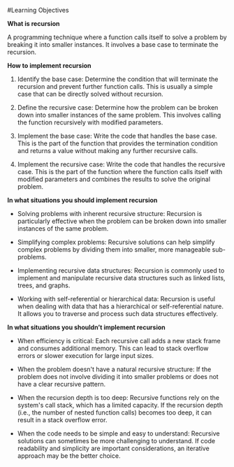 #Learning Objectives

**What is recursion**

A programming technique where a function calls itself to solve a problem by breaking it into smaller instances.
It involves a base case to terminate the recursion.


**How to implement recursion**

1. Identify the base case: Determine the condition that will terminate the recursion and prevent further function calls.
This is usually a simple case that can be directly solved without recursion.

2. Define the recursive case: Determine how the problem can be broken down into smaller instances of the same problem.
This involves calling the function recursively with modified parameters.

3. Implement the base case: Write the code that handles the base case.
This is the part of the function that provides the termination condition and returns a value without making any further recursive calls.

4. Implement the recursive case: Write the code that handles the recursive case.
This is the part of the function where the function calls itself with modified parameters and combines the results to solve the original problem.


**In what situations you should implement recursion**

- Solving problems with inherent recursive structure: Recursion is particularly effective when the problem can be broken down into smaller instances of the same problem.

- Simplifying complex problems: Recursive solutions can help simplify complex problems by dividing them into smaller, more manageable sub-problems.

- Implementing recursive data structures: Recursion is commonly used to implement and manipulate recursive data structures such as linked lists, trees, and graphs.

- Working with self-referential or hierarchical data: Recursion is useful when dealing with data that has a hierarchical or self-referential nature. It allows you to traverse and process such data structures effectively.


**In what situations you shouldn’t implement recursion**

- When efficiency is critical: Each recursive call adds a new stack frame and consumes additional memory.
This can lead to stack overflow errors or slower execution for large input sizes.

- When the problem doesn't have a natural recursive structure: If the problem does not involve dividing it into smaller problems or does not have a clear recursive pattern.

- When the recursion depth is too deep: Recursive functions rely on the system's call stack, which has a limited capacity.
If the recursion depth (i.e., the number of nested function calls) becomes too deep, it can result in a stack overflow error.

- When the code needs to be simple and easy to understand: Recursive solutions can sometimes be more challenging to understand. If code readability and simplicity are important considerations, an iterative approach may be the better choice.

